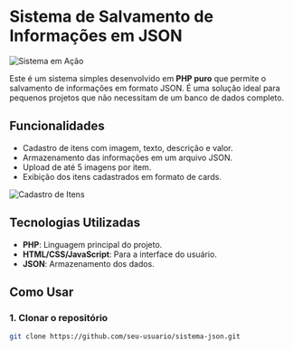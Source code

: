 # Sistema de Salvamento de Informações em JSON

![Sistema em Ação](https://link-do-gif-exemplo.com) <!-- Substitua pelo link de um gif de demonstração -->

Este é um sistema simples desenvolvido em **PHP puro** que permite o salvamento de informações em formato JSON. É uma solução ideal para pequenos projetos que não necessitam de um banco de dados completo.

## Funcionalidades

- Cadastro de itens com imagem, texto, descrição e valor.
- Armazenamento das informações em um arquivo JSON.
- Upload de até 5 imagens por item.
- Exibição dos itens cadastrados em formato de cards.

![Cadastro de Itens](https://link-para-gif-de-cadastro.com) <!-- Substitua pelo link de um gif de cadastro -->

## Tecnologias Utilizadas

- **PHP**: Linguagem principal do projeto.
- **HTML/CSS/JavaScript**: Para a interface do usuário.
- **JSON**: Armazenamento dos dados.

## Como Usar

### 1. Clonar o repositório

```bash
git clone https://github.com/seu-usuario/sistema-json.git
